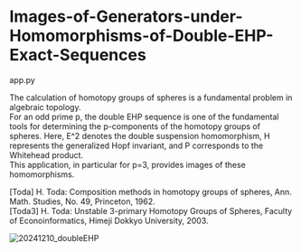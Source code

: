 # Images-of-Generators-under-Homomorphisms-of-Double-EHP-Exact-Sequences
app.py

The calculation of homotopy groups of spheres is a fundamental problem in algebraic topology.  
For an odd prime p, the double EHP sequence is one of the fundamental tools for determining the p-components of the homotopy groups of spheres.
Here, E^2 denotes the double suspension homomorphism, H represents the generalized Hopf invariant, and P corresponds to the Whitehead product.  
This application, in particular for p=3, provides images of these homomorphisms.

[Toda] H. Toda: Composition methods in homotopy groups of spheres, Ann. Math.  Studies, No. 49, Princeton, 1962.  
[Toda3] H. Toda: Unstable 3-primary Homotopy Groups of Spheres, Faculty of Econoinformatics, Himeji Dokkyo University, 2003.

![20241210_doubleEHP](https://github.com/user-attachments/assets/3bda4455-a9bb-440e-a201-4c64ce2a9d10)

